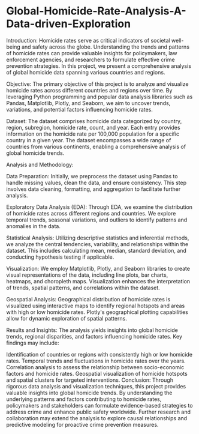 # Global-Homicide-Rate-Analysis-A-Data-driven-Exploration
 Introduction:
Homicide rates serve as critical indicators of societal well-being and safety across the globe. Understanding the trends and patterns of homicide rates can provide valuable insights for policymakers, law enforcement agencies, and researchers to formulate effective crime prevention strategies. In this project, we present a comprehensive analysis of global homicide data spanning various countries and regions.

Objective:
The primary objective of this project is to analyze and visualize homicide rates across different countries and regions over time. By leveraging Python programming and popular data analysis libraries such as Pandas, Matplotlib, Plotly, and Seaborn, we aim to uncover trends, variations, and potential factors influencing homicide rates.

Dataset:
The dataset comprises homicide data categorized by country, region, subregion, homicide rate, count, and year. Each entry provides information on the homicide rate per 100,000 population for a specific country in a given year. The dataset encompasses a wide range of countries from various continents, enabling a comprehensive analysis of global homicide trends.

Analysis and Methodology:

Data Preparation: Initially, we preprocess the dataset using Pandas to handle missing values, clean the data, and ensure consistency. This step involves data cleaning, formatting, and aggregation to facilitate further analysis.

Exploratory Data Analysis (EDA): Through EDA, we examine the distribution of homicide rates across different regions and countries. We explore temporal trends, seasonal variations, and outliers to identify patterns and anomalies in the data.

Statistical Analysis: Utilizing descriptive statistics and inferential methods, we analyze the central tendencies, variability, and relationships within the dataset. This includes calculating mean, median, standard deviation, and conducting hypothesis testing if applicable.

Visualization: We employ Matplotlib, Plotly, and Seaborn libraries to create visual representations of the data, including line plots, bar charts, heatmaps, and choropleth maps. Visualization enhances the interpretation of trends, spatial patterns, and correlations within the dataset.

Geospatial Analysis: Geographical distribution of homicide rates is visualized using interactive maps to identify regional hotspots and areas with high or low homicide rates. Plotly's geographical plotting capabilities allow for dynamic exploration of spatial patterns.

Results and Insights:
The analysis yields insights into global homicide trends, regional disparities, and factors influencing homicide rates. Key findings may include:

Identification of countries or regions with consistently high or low homicide rates.
Temporal trends and fluctuations in homicide rates over the years.
Correlation analysis to assess the relationship between socio-economic factors and homicide rates.
Geospatial visualization of homicide hotspots and spatial clusters for targeted interventions.
Conclusion:
Through rigorous data analysis and visualization techniques, this project provides valuable insights into global homicide trends. By understanding the underlying patterns and factors contributing to homicide rates, policymakers and stakeholders can formulate evidence-based strategies to address crime and enhance public safety worldwide. Further research and collaboration may extend the analysis to explore causal relationships and predictive modeling for proactive crime prevention measures.
